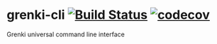 # grenki-cli [![Build Status](https://travis-ci.com/AnalyticsPlatform/gucli.svg?branch=master)](https://travis-ci.com/AnalyticsPlatform/gucli) [![codecov](https://codecov.io/gh/AnalyticsPlatform/gucli/branch/master/graph/badge.svg)](https://codecov.io/gh/AnalyticsPlatform/gucli)
Grenki universal command line interface

